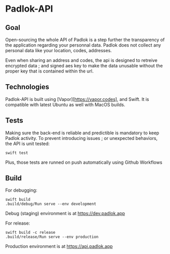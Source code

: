 # Padlok-API

## Goal

Open-sourcing the whole API of Padlok is a step further the transparency of the application regarding your personnal data.
Padlok does not collect any personal data like your location, codes, addresses.

Even when sharing an address and codes, the api is designed to retreive encrypted data ; and signed aes key to make the data unusable without the proper key that is contained within the url.

## Technologies

Padlok-API is built using [Vapor][https://vapor.codes], and Swift. It is compatible with latest Ubuntu as well with MacOS builds.

## Tests

Making sure the back-end is reliable and predictible is mandatory to keep Padlok activity.
To prevent introducing issues ; or unexpected behaviors, the API is unit tested:
```
swift test
```

Plus, those tests are runned on push automatically using Github Workflows

## Build

For debugging:
```
swift build
.build/debug/Run serve --env development
```
Debug (staging) environment is at https://dev.padlok.app

For release:
```
swift build -c release
.build/release/Run serve --env production
```
Production environment is at https://api.padlok.app
